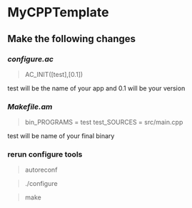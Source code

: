 # MyCPPTemplate

## Make the following changes

### ***configure.ac***

>AC_INIT([test],[0.1])

test will be the name of your app and 0.1 will be your version

### ***Makefile.am***
>bin_PROGRAMS = test
test_SOURCES = src/main.cpp

test will be name of your final binary

### rerun configure tools

>autoreconf

>./configure

>make
